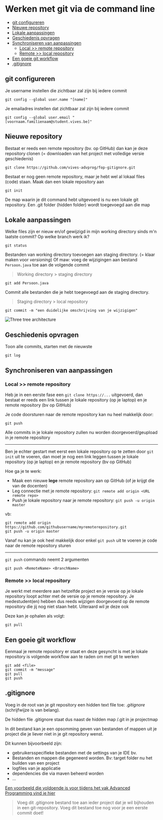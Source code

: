 # Werken met git via de command line

  * [git configureren](#git-configureren)
  * [Nieuwe repository](#nieuwe-repository)
  * [Lokale aanpassingen](#lokale-aanpassingen)
  * [Geschiedenis opvragen](#geschiedenis-opvragen)
  * [Synchroniseren van aanpassingen](#synchroniseren-van-aanpassingen)
    + [Local >> remote repository](#local----remote-repository)
    + [Remote >> local repository](#remote----local-repository)
  * [Een goeie git workflow](#een-goeie-git-workflow)
  * [.gitignore](#gitignore)

## git configureren
Je username instellen die zichtbaar zal zijn bij iedere commit
```
git config --global user.name "[name]"
```

Je emailadres instellen dat zichtbaar zal zijn bij iedere commit
```
git config --global user.email "[voornaam.familienaam@student.vives.be]"
```

## Nieuwe repository
Bestaat er reeds een remote repository (bv. op GitHub) dan kan je deze repository clonen (= downloaden van het project met volledige versie geschiedenis)
```
git clone https://github.com/vives-advprog/fop-gitignore.git
```

Bestaat er nog geen remote repository, maar je hebt wel al lokaal files (code) staan. Maak dan een lokale repository aan
```
git init
```
De map waarin je dit command hebt uitgevoerd is nu een lokale git repository. Een .git folder (hidden folder) wordt toegevoegd aan die map

## Lokale aanpassingen
Welke files zijn er nieuw en/of gewijzigd in mijn working directory sinds m'n laatste commit? Op welke branch werk ik?
```
git status
```

Bestanden van working directory toevoegen aan staging directory. (= klaar maken voor _versioning_)
Of maw: voeg de wijzigingen aan bestand ``Persoon.java`` toe aan de volgende commit
>Working directory > staging directory
```
git add Persoon.java
```

Commit alle bestanden die je hebt toegevoegd aan de staging directory.
>Staging directory > local repository
```
git commit -m "een duidelijke omschrijving van je wijzigigen"
```

![Three tree architecture](https://github.com/vives-advprog/werken-met-git/blob/master/images/threetree.png "Three tree architecture")

## Geschiedenis opvragen
Toon alle commits, starten met de nieuwste
```
git log
```

## Synchroniseren van aanpassingen
### Local >> remote repository
Heb je in een eerste fase een `git clone https://...` uitgevoerd, dan bestaat er reeds een link tussen je lokale repository (op je laptop) en je remote repository (bv op GitHub)

Je code doorsturen naar de remote repository kan nu heel makkelijk door:
```
git push
```
Alle commits in je lokale repository zullen nu worden doorgevoerd/geupload in je remote repository

___
Ben je echter gestart met eerst een lokale repository op te zetten door `git init` uit te voeren, dan moet je nog een link leggen tussen je lokale repository (op je laptop) en je remote repository (bv op GitHub)

Hoe ga je te werk:
* Maak een nieuwe **lege** remote repository aan op GitHub (of je krijgt die van de docenten)
* Leg connectie met je remote repository: ``git remote add origin <URL remote repo>``
* Push je lokale repository naar je remote repository: ``git push -u origin master``

vb:
```
git remote add origin https://github.com/githubusername/myremoterepository.git
git push -u origin master
```

Vanaf nu kan je ook heel makkelijk door enkel ```git push``` uit te voeren je code naar de remote repository sturen

___

``git push`` commando neemt 2 argumenten
```
git push <RemoteName> <BranchName>
```

### Remote >> local repository
Je werkt met meerdere aan hetzelfde project en je versie op je lokale repository loopt achter met de versie op je remote repository. Je medestudent(en) hebben dus reeds wijzigen doorgevoerd op de remote repository die jij nog niet staan hebt. Uiteraard wil je deze ook

Deze kan je ophalen als volgt:
```
git pull
```

## Een goeie git workflow
Eenmaal je remote repository er staat en deze gesyncht is met je lokale repository is volgende workflow aan te raden om met git te werken
```
git add <file>
git commit -m "message"
git pull
git push
```

## .gitignore
Voeg in de root van je git repository een hidden text file toe: _.gitignore_ (schrijfwijze is van belang).

De hidden file .gitignore staat dus naast de hidden map /.git in je projectmap

In dit bestand kan je een opsomming geven van bestanden of mappen uit je project die je liever niet in je git repository wenst.

Dit kunnen bijvoorbeeld zijn:
* gebruikersspecifieke bestanden met de settings van je IDE bv.
* Bestanden en mappen die gegeneerd worden. Bv: target folder nu het builden van een project
* logfiles van je applicatie
* dependencies die via maven beheerd worden
* ...

[Een voorbeeld die voldoende is voor tijdens het vak Advanced Programming vind je hier](https://github.com/vives-advprog/fop-gitignore/blob/master/.gitignore)

> Voeg dit .gitignore bestand toe aan ieder project dat je wil bijhouden in een git-repository. Voeg dit bestand toe nog voor je een eerste commit doet!
